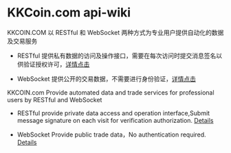 # KKCoin.com api-wiki

KKCOIN.COM 以 RESTful 和 WebSocket 两种方式为专业用户提供自动化的数据及交易服务

- RESTful 提供私有数据的访问及操作接口，需要在每次访问时提交消息签名以供验证授权许可，[详情点击](https://github.com/KKCoinEx/api-wiki/wiki/RESTful--API)

- WebSocket 提供公开的交易数据，不需要进行身份验证，[详情点击](https://github.com/KKCoinEx/api-wiki/wiki/WebSocket-API)

KKCOIN.com Provide automated data and trade services for professional users by RESTful and WebSocket

- RESTful provide private data access and operation interface,Submit message signature on each visit for verification authorization.  [Details](https://github.com/KKCoinEx/api-wiki/wiki/RESTful--API-EN)


- WebSocket Provide public trade data，No authentication required. [Details](https://github.com/KKCoinEx/api-wiki/wiki/WebSocket-API)
